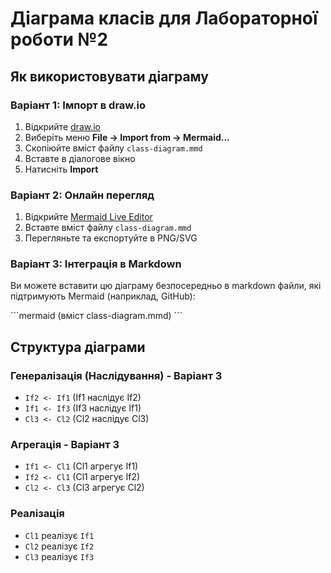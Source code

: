 # Діаграма класів для Лабораторної роботи №2

## Як використовувати діаграму

### Варіант 1: Імпорт в draw.io

1. Відкрийте [draw.io](https://app.diagrams.net/)
2. Виберіть меню **File → Import from → Mermaid...**
3. Скопіюйте вміст файлу `class-diagram.mmd`
4. Вставте в діалогове вікно
5. Натисніть **Import**

### Варіант 2: Онлайн перегляд

1. Відкрийте [Mermaid Live Editor](https://mermaid.live/)
2. Вставте вміст файлу `class-diagram.mmd`
3. Перегляньте та експортуйте в PNG/SVG

### Варіант 3: Інтеграція в Markdown

Ви можете вставити цю діаграму безпосередньо в markdown файли, які підтримують Mermaid (наприклад, GitHub):

\`\`\`mermaid
(вміст class-diagram.mmd)
\`\`\`

## Структура діаграми

### Генералізація (Наслідування) - Варіант 3
- `If2 <- If1` (If1 наслідує If2)
- `If1 <- If3` (If3 наслідує If1)  
- `Cl3 <- Cl2` (Cl2 наслідує Cl3)

### Агрегація - Варіант 3
- `If1 <- Cl1` (Cl1 агрегує If1)
- `If2 <- Cl1` (Cl1 агрегує If2)
- `Cl2 <- Cl3` (Cl3 агрегує Cl2)

### Реалізація
- `Cl1` реалізує `If1`
- `Cl2` реалізує `If2`
- `Cl3` реалізує `If3`


